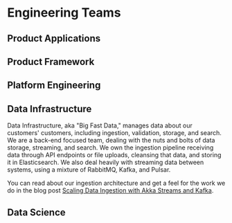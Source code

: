 # Engineering Teams

## Product Applications

## Product Framework

## Platform Engineering

## Data Infrastructure

Data Infrastructure, aka "Big Fast Data," manages data about our customers' customers, including ingestion, validation, storage, and search. We are a back-end focused team, dealing with the nuts and bolts of data storage, streaming, and search. We own the ingestion pipeline receiving data through API endpoints or file uploads, cleansing that data, and storing it in Elasticsearch. We also deal heavily with streaming data between systems, using a mixture of RabbitMQ, Kafka, and Pulsar.

You can read about our ingestion architecture and get a feel for the work we do in the blog post [Scaling Data Ingestion with Akka Streams and Kafka](https://engineering.iterable.com/scaling-data-ingestion-with-akka-streams-and-kafka/).

## Data Science

